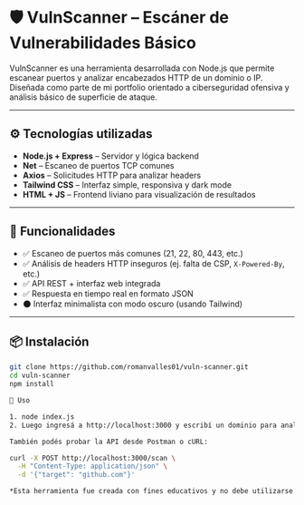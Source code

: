 # 🛡️ VulnScanner – Escáner de Vulnerabilidades Básico

VulnScanner es una herramienta desarrollada con Node.js que permite escanear puertos y analizar encabezados HTTP de un dominio o IP. Diseñada como parte de mi portfolio orientado a ciberseguridad ofensiva y análisis básico de superficie de ataque.

---

## ⚙️ Tecnologías utilizadas

- **Node.js + Express** – Servidor y lógica backend
- **Net** – Escaneo de puertos TCP comunes
- **Axios** – Solicitudes HTTP para analizar headers
- **Tailwind CSS** – Interfaz simple, responsiva y dark mode
- **HTML + JS** – Frontend liviano para visualización de resultados

---

## 🧪 Funcionalidades

- ✅ Escaneo de puertos más comunes (21, 22, 80, 443, etc.)
- ✅ Análisis de headers HTTP inseguros (ej. falta de CSP, `X-Powered-By`, etc.)
- ✅ API REST + interfaz web integrada
- ✅ Respuesta en tiempo real en formato JSON
- 🌑 Interfaz minimalista con modo oscuro (usando Tailwind)

---

## 📦 Instalación

```bash
git clone https://github.com/romanvalles01/vuln-scanner.git
cd vuln-scanner
npm install

🚀 Uso

1. node index.js
2. Luego ingresá a http://localhost:3000 y escribí un dominio para analizar.

También podés probar la API desde Postman o cURL:

curl -X POST http://localhost:3000/scan \
  -H "Content-Type: application/json" \
  -d '{"target": "github.com"}'

*Esta herramienta fue creada con fines educativos y no debe utilizarse para actividades no autorizadas.
